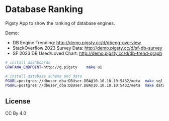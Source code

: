 # Database Ranking

Pigsty App to show the ranking of database engines.

Demo: 

- DB Engine Trending: http://demo.pigsty.cc/d/dbeng-overview
- StackOverflow 2023 Survey Data: http://demo.pigsty.cc/d/sf-db-survey
- SF 2023 DB Used/Loved Chart: http://demo.pigsty.cc/d/db-trend-graph


```bash
# install dashboards
GRAFANA_ENDPOINT=http://g.pigsty    make ui

# install database schema and data
PGURL=postgres://dbuser_dba:DBUser.DBA@10.10.10.10:5432/meta  make sql
PGURL=postgres://dbuser_dba:DBUser.DBA@10.10.10.10:5432/meta  make data 
```




## License

CC By 4.0